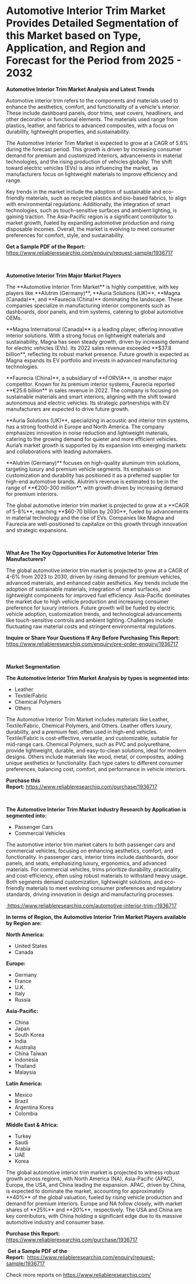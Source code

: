 <p><h1>Automotive Interior Trim Market Provides Detailed Segmentation of this Market based on Type, Application, and Region and Forecast for the Period from 2025 - 2032</h1></p><p><strong>Automotive Interior Trim Market Analysis and Latest Trends</strong></p>
<p><p>Automotive interior trim refers to the components and materials used to enhance the aesthetics, comfort, and functionality of a vehicle's interior. These include dashboard panels, door trims, seat covers, headliners, and other decorative or functional elements. The materials used range from plastics, leather, and fabrics to advanced composites, with a focus on durability, lightweight properties, and sustainability.</p><p>The Automotive Interior Trim Market is expected to grow at a CAGR of 5.6% during the forecast period. This growth is driven by increasing consumer demand for premium and customized interiors, advancements in material technologies, and the rising production of vehicles globally. The shift toward electric vehicles (EVs) is also influencing the market, as manufacturers focus on lightweight materials to improve efficiency and range.</p><p>Key trends in the market include the adoption of sustainable and eco-friendly materials, such as recycled plastics and bio-based fabrics, to align with environmental regulations. Additionally, the integration of smart technologies, such as touch-sensitive surfaces and ambient lighting, is gaining traction. The Asia-Pacific region is a significant contributor to market growth, fueled by expanding automotive production and rising disposable incomes. Overall, the market is evolving to meet consumer preferences for comfort, style, and sustainability.</p></p>
<p><strong>Get a Sample PDF of the Report:&nbsp;</strong> <a href="https://www.reliableresearchiq.com/enquiry/request-sample/1936717?utm_campaign=1141&utm_medium=2&utm_source=Github&utm_content=ia&utm_term=21012025&utm_id=automotive-interior-trim">https://www.reliableresearchiq.com/enquiry/request-sample/1936717</a></p>
<p>&nbsp;</p>
<p><strong>Automotive Interior Trim Major Market Players</strong></p>
<p><p>The **Automotive Interior Trim Market** is highly competitive, with key players like **Alutrim (Germany)**, **Auria Solutions (UK)**, **Magna (Canada)**, and **Faurecia (China)** dominating the landscape. These companies specialize in manufacturing interior components such as dashboards, door panels, and trim systems, catering to global automotive OEMs.</p><p>**Magna International (Canada)** is a leading player, offering innovative interior solutions. With a strong focus on lightweight materials and sustainability, Magna has seen steady growth, driven by increasing demand for electric vehicles (EVs). Its 2022 sales revenue exceeded **$37.8 billion**, reflecting its robust market presence. Future growth is expected as Magna expands its EV portfolio and invests in advanced manufacturing technologies.</p><p>**Faurecia (China)**, a subsidiary of **FORVIA**, is another major competitor. Known for its premium interior systems, Faurecia reported **€25.6 billion** in sales revenue in 2022. The company is focusing on sustainable materials and smart interiors, aligning with the shift toward autonomous and electric vehicles. Its strategic partnerships with EV manufacturers are expected to drive future growth.</p><p>**Auria Solutions (UK)**, specializing in acoustic and interior trim systems, has a strong foothold in Europe and North America. The company emphasizes innovation in noise reduction and lightweight materials, catering to the growing demand for quieter and more efficient vehicles. Auria’s market growth is supported by its expansion into emerging markets and collaborations with leading automakers.</p><p>**Alutrim (Germany)** focuses on high-quality aluminum trim solutions, targeting luxury and premium vehicle segments. Its emphasis on customization and durability has positioned it as a preferred supplier for high-end automotive brands. Alutrim’s revenue is estimated to be in the range of **€200-300 million**, with growth driven by increasing demand for premium interiors.</p><p>The global automotive interior trim market is projected to grow at a **CAGR of 5-6%**, reaching **$60-70 billion by 2030**, fueled by advancements in material technology and the rise of EVs. Companies like Magna and Faurecia are well-positioned to capitalize on this growth through innovation and strategic expansions.</p></p>
<p>&nbsp;</p>
<p><strong>What Are The Key Opportunities For Automotive Interior Trim Manufacturers?</strong></p>
<p><p>The global automotive interior trim market is projected to grow at a CAGR of 4-6% from 2023 to 2030, driven by rising demand for premium vehicles, advanced materials, and enhanced cabin aesthetics. Key trends include the adoption of sustainable materials, integration of smart surfaces, and lightweight components for improved fuel efficiency. Asia-Pacific dominates the market due to high vehicle production and increasing consumer preference for luxury interiors. Future growth will be fueled by electric vehicle adoption, customization trends, and technological advancements like touch-sensitive controls and ambient lighting. Challenges include fluctuating raw material costs and stringent environmental regulations.</p></p>
<p><strong>Inquire or Share Your Questions If Any Before Purchasing This Report:</strong> <a href="https://www.reliableresearchiq.com/enquiry/pre-order-enquiry/1936717?utm_campaign=1141&utm_medium=2&utm_source=Github&utm_content=ia&utm_term=21012025&utm_id=automotive-interior-trim">https://www.reliableresearchiq.com/enquiry/pre-order-enquiry/1936717</a></p>
<p>&nbsp;</p>
<p><strong>Market Segmentation</strong></p>
<p><strong>The Automotive Interior Trim Market Analysis by types is segmented into:</strong></p>
<p><ul><li>Leather</li><li>Textile/Fabric</li><li>Chemical Polymers</li><li>Others</li></ul></p>
<p><p>The Automotive Interior Trim Market includes materials like Leather, Textile/Fabric, Chemical Polymers, and Others. Leather offers luxury, durability, and a premium feel, often used in high-end vehicles. Textile/Fabric is cost-effective, versatile, and customizable, suitable for mid-range cars. Chemical Polymers, such as PVC and polyurethane, provide lightweight, durable, and easy-to-clean solutions, ideal for modern designs. Others include materials like wood, metal, or composites, adding unique aesthetics or functionality. Each type caters to different consumer preferences, balancing cost, comfort, and performance in vehicle interiors.</p></p>
<p><strong>Purchase this Report:&nbsp;</strong><a href="https://www.reliableresearchiq.com/purchase/1936717?utm_campaign=1141&utm_medium=2&utm_source=Github&utm_content=ia&utm_term=21012025&utm_id=automotive-interior-trim">https://www.reliableresearchiq.com/purchase/1936717</a></p>
<p>&nbsp;</p>
<p><strong>The Automotive Interior Trim Market Industry Research by Application is segmented into:</strong></p>
<p><ul><li>Passenger Cars</li><li>Commercial Vehicles</li></ul></p>
<p><p>The automotive interior trim market caters to both passenger cars and commercial vehicles, focusing on enhancing aesthetics, comfort, and functionality. In passenger cars, interior trims include dashboards, door panels, and seats, emphasizing luxury, ergonomics, and advanced materials. For commercial vehicles, trims prioritize durability, practicality, and cost-efficiency, often using robust materials to withstand heavy usage. Both segments demand customization, lightweight solutions, and eco-friendly materials to meet evolving consumer preferences and regulatory standards, driving innovation in design and manufacturing processes.</p></p>
<p><a href="https://www.reliableresearchiq.com/automotive-interior-trim-r1936717?utm_campaign=1141&utm_medium=2&utm_source=Github&utm_content=ia&utm_term=21012025&utm_id=automotive-interior-trim">&nbsp;https://www.reliableresearchiq.com/automotive-interior-trim-r1936717</a></p>
<p><strong>In terms of Region, the Automotive Interior Trim Market Players available by Region are:</strong></p>
<p>
    <p> <strong> North America: </strong>
        <ul>
            <li>United States</li>
            <li>Canada</li>
        </ul>
        </p> 
    <p> <strong> Europe: </strong>
        <ul>
            <li>Germany</li>
            <li>France</li>
            <li>U.K.</li>
            <li>Italy</li>
            <li>Russia</li>
        </ul>
        </p> 
    <p> <strong> Asia-Pacific: </strong>
        <ul>
            <li>China</li>
            <li>Japan</li>
            <li>South Korea</li>
            <li>India</li>
            <li>Australia</li>
            <li>China Taiwan</li>
            <li>Indonesia</li>
            <li>Thailand</li>
            <li>Malaysia</li>
        </ul>
        </p> 
    <p> <strong> Latin America: </strong>
        <ul>
            <li>Mexico</li>
            <li>Brazil</li>
            <li>Argentina Korea</li>
            <li>Colombia</li>
        </ul>
        </p> 
    <p> <strong> Middle East & Africa: </strong>
        <ul>
            <li>Turkey</li>
            <li>Saudi</li>
            <li>Arabia</li>
            <li>UAE</li>
            <li>Korea</li>
        </ul>
    </p>
    </p>
<p><p>The global automotive interior trim market is projected to witness robust growth across regions, with North America (NA), Asia-Pacific (APAC), Europe, the USA, and China leading the expansion. APAC, driven by China, is expected to dominate the market, accounting for approximately **40%** of the global valuation, fueled by rising vehicle production and demand for premium interiors. Europe and NA follow closely, with market shares of **25%** and **20%**, respectively. The USA and China are key contributors, with China holding a significant edge due to its massive automotive industry and consumer base.</p></p>
<p><strong>Purchase this Report: </strong><a href="https://www.reliableresearchiq.com/purchase/1936717?utm_campaign=1141&utm_medium=2&utm_source=Github&utm_content=ia&utm_term=21012025&utm_id=automotive-interior-trim">https://www.reliableresearchiq.com/purchase/1936717</a></p>
<p>&nbsp;<strong>Get a Sample PDF of the Report:&nbsp;&nbsp;</strong><a href="https://www.reliableresearchiq.com/enquiry/request-sample/1936717?utm_campaign=1141&utm_medium=2&utm_source=Github&utm_content=ia&utm_term=21012025&utm_id=automotive-interior-trim">https://www.reliableresearchiq.com/enquiry/request-sample/1936717</a></p>
<p><strong></strong></p>
<p>Check more reports on <a href="https://www.reliableresearchiq.com/?utm_campaign=1141&utm_medium=2&utm_source=Github&utm_content=ia&utm_term=21012025&utm_id=automotive-interior-trim">https://www.reliableresearchiq.com/</a></p>